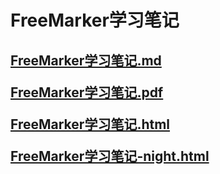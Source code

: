 # FreeMarker学习笔记

<h2>

[FreeMarker学习笔记.md](FreeMarker学习笔记.md)

[FreeMarker学习笔记.pdf](FreeMarker学习笔记.pdf)

[FreeMarker学习笔记.html](FreeMarker学习笔记.html)

[FreeMarker学习笔记-night.html](FreeMarker学习笔记-night.html)

</h2>
